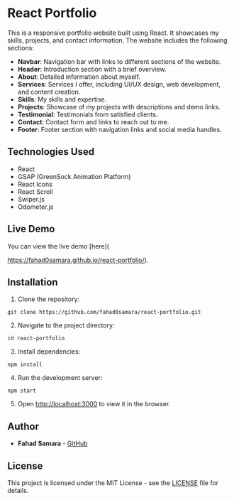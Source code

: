 
# React Portfolio

This is a responsive portfolio website built using React. It showcases my skills, projects, and contact information. The website includes the following sections:

- **Navbar**: Navigation bar with links to different sections of the website.
- **Header**: Introduction section with a brief overview.
- **About**: Detailed information about myself.
- **Services**: Services I offer, including UI/UX design, web development, and content creation.
- **Skills**: My skills and expertise.
- **Projects**: Showcase of my projects with descriptions and demo links.
- **Testimonial**: Testimonials from satisfied clients.
- **Contact**: Contact form and links to reach out to me.
- **Footer**: Footer section with navigation links and social media handles.

## Technologies Used

- React
- GSAP (GreenSock Animation Platform)
- React Icons
- React Scroll
- Swiper.js
- Odometer.js

## Live Demo

You can view the live demo [here](

https://fahad0samara.github.io/react-portfolio/).

## Installation

1. Clone the repository:

```
git clone https://github.com/fahad0samara/react-portfolio.git
```

2. Navigate to the project directory:

```
cd react-portfolio
```

3. Install dependencies:

```
npm install
```

4. Run the development server:

```
npm start
```

5. Open [http://localhost:3000](http://localhost:3000) to view it in the browser.

## Author

- **Fahad Samara** - [GitHub](https://github.com/fahad0samara)

## License

This project is licensed under the MIT License - see the [LICENSE](LICENSE) file for details.

